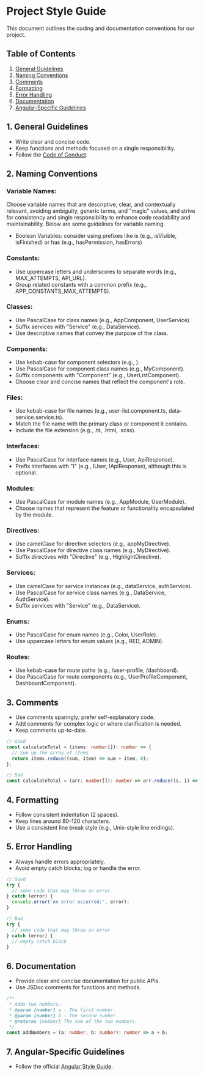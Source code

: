 # Project Style Guide

This document outlines the coding and documentation conventions for our project.

## Table of Contents

1. [General Guidelines](#general-guidelines)
2. [Naming Conventions](#naming-conventions)
3. [Comments](#comments)
4. [Formatting](#formatting)
5. [Error Handling](#error-handling)
6. [Documentation](#documentation)
7. [Angular-Specific Guidelines](#angular-specific-guidelines)

## 1. General Guidelines

- Write clear and concise code.
- Keep functions and methods focused on a single responsibility.
- Follow the [Code of Conduct](CONTRIBUTING.md).

## 2. Naming Conventions

### Variable Names:

Choose variable names that are descriptive, clear, and contextually relevant, avoiding ambiguity, generic terms, and "magic" values, and strive for consistency and single responsibility to enhance code readability and maintainability. Below are some guidelines for variable naming.

- Boolean Variables: consider using prefixes like is (e.g., isVisible, isFinished) or has (e.g., hasPermission, hasErrors)

### Constants:

- Use uppercase letters and underscores to separate words (e.g., MAX_ATTEMPTS, API_URL).
- Group related constants with a common prefix (e.g., APP_CONSTANTS_MAX_ATTEMPTS).

### Classes:

- Use PascalCase for class names (e.g., AppComponent, UserService).
- Suffix services with "Service" (e.g., DataService).
- Use descriptive names that convey the purpose of the class.

### Components:

- Use kebab-case for component selectors (e.g., <app-my-component>).
- Use PascalCase for component class names (e.g., MyComponent).
- Suffix components with "Component" (e.g., UserListComponent).
- Choose clear and concise names that reflect the component's role.

### Files:

- Use kebab-case for file names (e.g., user-list.component.ts, data-service.service.ts).
- Match the file name with the primary class or component it contains.
- Include the file extension (e.g., .ts, .html, .scss).

### Interfaces:

- Use PascalCase for interface names (e.g., User, ApiResponse).
- Prefix interfaces with "I" (e.g., IUser, IApiResponse), although this is optional.

### Modules:

- Use PascalCase for module names (e.g., AppModule, UserModule).
- Choose names that represent the feature or functionality encapsulated by the module.

### Directives:

- Use camelCase for directive selectors (e.g., appMyDirective).
- Use PascalCase for directive class names (e.g., MyDirective).
- Suffix directives with "Directive" (e.g., HighlightDirective).

### Services:

- Use camelCase for service instances (e.g., dataService, authService).
- Use PascalCase for service class names (e.g., DataService, AuthService).
- Suffix services with "Service" (e.g., DataService).

### Enums:

- Use PascalCase for enum names (e.g., Color, UserRole).
- Use uppercase letters for enum values (e.g., RED, ADMIN).

### Routes:

- Use kebab-case for route paths (e.g., /user-profile, /dashboard).
- Use PascalCase for route components (e.g., UserProfileComponent, DashboardComponent).

## 3. Comments

- Use comments sparingly; prefer self-explanatory code.
- Add comments for complex logic or where clarification is needed.
- Keep comments up-to-date.

```typescript
// Good
const calculateTotal = (items: number[]): number => {
  // Sum up the array of items
  return items.reduce((sum, item) => sum + item, 0);
};

// Bad
const calculateTotal = (arr: number[]): number => arr.reduce((s, i) => s + i, 0);
```

## 4. Formatting

- Follow consistent indentation (2 spaces).
- Keep lines around 80-120 characters.
- Use a consistent line break style (e.g., Unix-style line endings).

## 5. Error Handling

- Always handle errors appropriately.
- Avoid empty catch blocks; log or handle the error.

```typescript
// Good
try {
  // some code that may throw an error
} catch (error) {
  console.error('An error occurred:', error);
}

// Bad
try {
  // some code that may throw an error
} catch (error) {
  // empty catch block
}
```

## 6. Documentation

- Provide clear and concise documentation for public APIs.
- Use JSDoc comments for functions and methods.

```typescript
/**
 * Adds two numbers.
 * @param {number} a - The first number.
 * @param {number} b - The second number.
 * @returns {number} The sum of the two numbers.
 */
const addNumbers = (a: number, b: number): number => a + b;
```

## 7. Angular-Specific Guidelines

- Follow the official [Angular Style Guide](https://angular.io/guide/styleguide).
